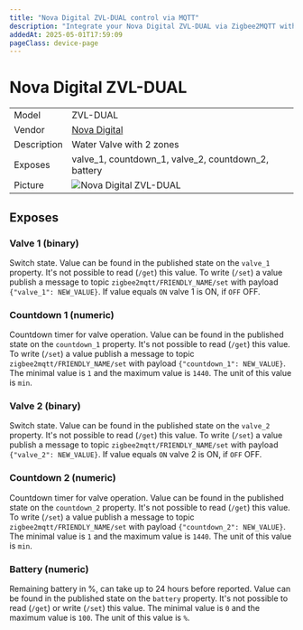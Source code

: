 ```yaml
---
title: "Nova Digital ZVL-DUAL control via MQTT"
description: "Integrate your Nova Digital ZVL-DUAL via Zigbee2MQTT with whatever smart home infrastructure you are using without the vendor's bridge or gateway."
addedAt: 2025-05-01T17:59:09
pageClass: device-page
---
```


<!-- !!!! -->
<!-- ATTENTION: This file is auto-generated through docgen! -->
<!-- You can only edit the "Notes"-Section between the two comment lines "Notes BEGIN" and "Notes END". -->
<!-- Do not use h1 or h2 heading within "## Notes"-Section. -->
<!-- !!!! -->

# Nova Digital ZVL-DUAL

|     |     |
|-----|-----|
| Model | ZVL-DUAL  |
| Vendor  | [Nova Digital](/supported-devices/#v=Nova%20Digital)  |
| Description | Water Valve with 2 zones |
| Exposes | valve_1, countdown_1, valve_2, countdown_2, battery |
| Picture | ![Nova Digital ZVL-DUAL](https://www.zigbee2mqtt.io/images/devices/ZVL-DUAL.png) |


<!-- Notes BEGIN: You can edit here. Add "## Notes" headline if not already present. -->


<!-- Notes END: Do not edit below this line -->




## Exposes

### Valve 1 (binary)
Switch state.
Value can be found in the published state on the `valve_1` property.
It's not possible to read (`/get`) this value.
To write (`/set`) a value publish a message to topic `zigbee2mqtt/FRIENDLY_NAME/set` with payload `{"valve_1": NEW_VALUE}`.
If value equals `ON` valve 1 is ON, if `OFF` OFF.

### Countdown 1 (numeric)
Countdown timer for valve operation.
Value can be found in the published state on the `countdown_1` property.
It's not possible to read (`/get`) this value.
To write (`/set`) a value publish a message to topic `zigbee2mqtt/FRIENDLY_NAME/set` with payload `{"countdown_1": NEW_VALUE}`.
The minimal value is `1` and the maximum value is `1440`.
The unit of this value is `min`.

### Valve 2 (binary)
Switch state.
Value can be found in the published state on the `valve_2` property.
It's not possible to read (`/get`) this value.
To write (`/set`) a value publish a message to topic `zigbee2mqtt/FRIENDLY_NAME/set` with payload `{"valve_2": NEW_VALUE}`.
If value equals `ON` valve 2 is ON, if `OFF` OFF.

### Countdown 2 (numeric)
Countdown timer for valve operation.
Value can be found in the published state on the `countdown_2` property.
It's not possible to read (`/get`) this value.
To write (`/set`) a value publish a message to topic `zigbee2mqtt/FRIENDLY_NAME/set` with payload `{"countdown_2": NEW_VALUE}`.
The minimal value is `1` and the maximum value is `1440`.
The unit of this value is `min`.

### Battery (numeric)
Remaining battery in %, can take up to 24 hours before reported.
Value can be found in the published state on the `battery` property.
It's not possible to read (`/get`) or write (`/set`) this value.
The minimal value is `0` and the maximum value is `100`.
The unit of this value is `%`.

